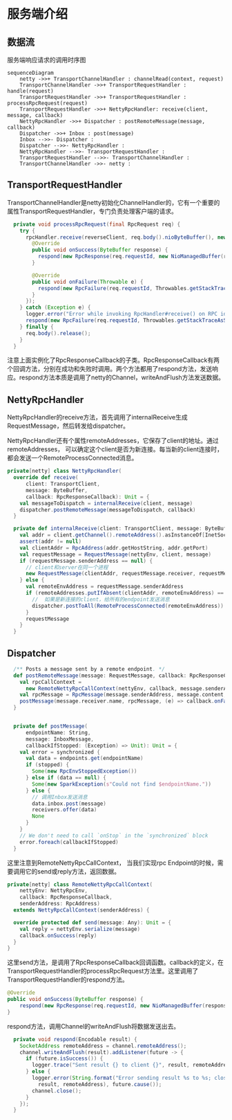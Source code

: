 # 服务端介绍 #



## 数据流

服务端响应请求的调用时序图

```mermaid
sequenceDiagram
	netty ->>+ TransportChannelHandler : channelRead(context, request)
	TransportChannelHandler ->>+ TransportRequestHandler : handle(request)
	TransportRequestHandler ->>+ TransportRequestHandler : processRpcRequest(request)
	TransportRequestHandler ->>+ NettyRpcHandler: receive(client, message, callback)
	NettyRpcHandler ->>+ Dispatcher : postRemoteMessage(message, callback)
	Dispatcher ->>+ Inbox : post(message)
 	Inbox -->>- Dispatcher : 
 	Dispatcher -->>- NettyRpcHandler : 
 	NettyRpcHandler -->>- TransportRequestHandler : 
	TransportRequestHandler -->>- TransportChannelHandler : 
	TransportChannelHandler ->>- netty : 

```





## TransportRequestHandler ##

TransportChannelHandler是netty初始化ChannelHandler的，它有一个重要的属性TransportRequestHandler，专门负责处理客户端的请求。

```java
  private void processRpcRequest(final RpcRequest req) {
    try {
      rpcHandler.receive(reverseClient, req.body().nioByteBuffer(), new RpcResponseCallback() {
        @Override
        public void onSuccess(ByteBuffer response) {
          respond(new RpcResponse(req.requestId, new NioManagedBuffer(response)));
        }

        @Override
        public void onFailure(Throwable e) {
          respond(new RpcFailure(req.requestId, Throwables.getStackTraceAsString(e)));
        }
      });
    } catch (Exception e) {
      logger.error("Error while invoking RpcHandler#receive() on RPC id " + req.requestId, e);
      respond(new RpcFailure(req.requestId, Throwables.getStackTraceAsString(e)));
    } finally {
      req.body().release();
    }
  }
```

注意上面实例化了RpcResponseCallback的子类。RpcResponseCallback有两个回调方法，分别在成功和失败时调用。两个方法都用了respond方法，发送响应。respond方法本质是调用了netty的Channel，writeAndFlush方法发送数据。

## NettyRpcHandler ##

NettyRpcHandler的receive方法，首先调用了internalReceive生成RequestMessage，然后转发给dispatcher。

NettyRpcHandler还有个属性remoteAddresses，它保存了client的地址。通过remoteAddresses， 可以确定这个client是否为新连接。每当新的client连接时，都会发送一个RemoteProcessConnected消息。

```scala
private[netty] class NettyRpcHandler(
  override def receive(
      client: TransportClient,
      message: ByteBuffer,
      callback: RpcResponseCallback): Unit = {
    val messageToDispatch = internalReceive(client, message)
    dispatcher.postRemoteMessage(messageToDispatch, callback)
  }

  private def internalReceive(client: TransportClient, message: ByteBuffer): 		      RequestMessage = {
    val addr = client.getChannel().remoteAddress().asInstanceOf[InetSocketAddress]
    assert(addr != null)
    val clientAddr = RpcAddress(addr.getHostString, addr.getPort)
    val requestMessage = RequestMessage(nettyEnv, client, message)
    if (requestMessage.senderAddress == null) {
      // client和server在同一个进程
      new RequestMessage(clientAddr, requestMessage.receiver, requestMessage.content)
    } else {
      val remoteEnvAddress = requestMessage.senderAddress
      if (remoteAddresses.putIfAbsent(clientAddr, remoteEnvAddress) == null) {
        //  如果是新连接的client，给所有的endpoint发送消息
        dispatcher.postToAll(RemoteProcessConnected(remoteEnvAddress))
      }
      requestMessage
    }
  }

```



## Dispatcher ##

```scala
  /** Posts a message sent by a remote endpoint. */
  def postRemoteMessage(message: RequestMessage, callback: RpcResponseCallback): Unit = {
    val rpcCallContext =
      new RemoteNettyRpcCallContext(nettyEnv, callback, message.senderAddress)
    val rpcMessage = RpcMessage(message.senderAddress, message.content, rpcCallContext)
    postMessage(message.receiver.name, rpcMessage, (e) => callback.onFailure(e))
  }


  private def postMessage(
      endpointName: String,
      message: InboxMessage,
      callbackIfStopped: (Exception) => Unit): Unit = {
    val error = synchronized {
      val data = endpoints.get(endpointName)
      if (stopped) {
        Some(new RpcEnvStoppedException())
      } else if (data == null) {
        Some(new SparkException(s"Could not find $endpointName."))
      } else {
        // 调用Inbox发送消息
        data.inbox.post(message)
        receivers.offer(data)
        None
      }
    }
    // We don't need to call `onStop` in the `synchronized` block
    error.foreach(callbackIfStopped)
  }
```



这里注意到RemoteNettyRpcCallContext， 当我们实现rpc Endpoint的时候，需要调用它的send或reply方法，返回数据。

```scala
private[netty] class RemoteNettyRpcCallContext(
    nettyEnv: NettyRpcEnv,
    callback: RpcResponseCallback,
    senderAddress: RpcAddress)
  extends NettyRpcCallContext(senderAddress) {

  override protected def send(message: Any): Unit = {
    val reply = nettyEnv.serialize(message)
    callback.onSuccess(reply)
  }
}
```

这里send方法，是调用了RpcResponseCallback回调函数。callback的定义，在TransportRequestHandler的processRpcRequest方法里。这里调用了TransportRequestHandler的respond方法。

```java
@Override
public void onSuccess(ByteBuffer response) {
    respond(new RpcResponse(req.requestId, new NioManagedBuffer(response)));
}
```

respond方法，调用Channel的writeAndFlush将数据发送出去。

```java
  private void respond(Encodable result) {
    SocketAddress remoteAddress = channel.remoteAddress();
    channel.writeAndFlush(result).addListener(future -> {
      if (future.isSuccess()) {
        logger.trace("Sent result {} to client {}", result, remoteAddress);
      } else {
        logger.error(String.format("Error sending result %s to %s; closing connection",
          result, remoteAddress), future.cause());
        channel.close();
      }
    });
  }
```

